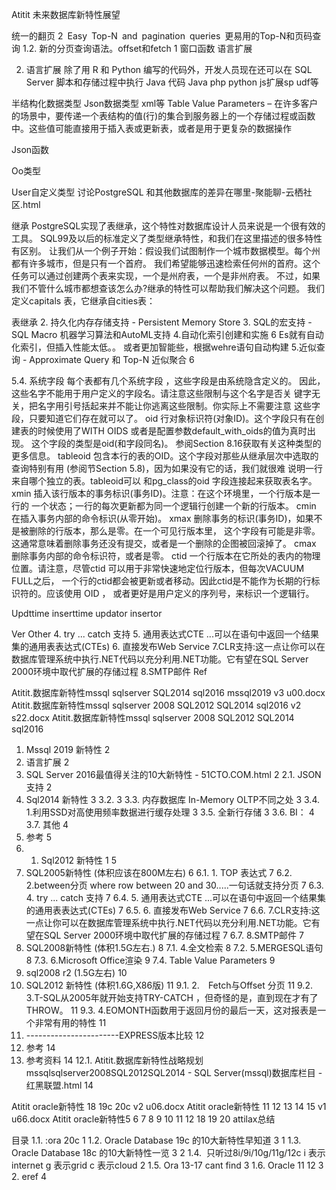 Atitit 未来数据库新特性展望

统一的翻页
2 Easy Top-N and pagination queries 更易用的Top-N和页码查询
1.2. 新的分页查询语法。offset和fetch 1
窗口函数
语言扩展

2. 语言扩展
除了用 R 和 Python 编写的代码外，开发人员现在还可以在 SQL Server 脚本和存储过程中执行 Java 代码
Java php python js扩展sp udf等

半结构化数据类型 Json数据类型 xml等
Table Value Parameters 
– 在许多客户的场景中，要传递一个表结构的值(行)的集合到服务器上的一个存储过程或函数中。这些值可能直接用于插入表或更新表，或者是用于更复杂的数据操作


Json函数

Oo类型

User自定义类型
讨论PostgreSQL 和其他数据库的差异在哪里-聚能聊-云栖社区.html



继承
PostgreSQL实现了表继承，这个特性对数据库设计人员来说是一个很有效的工具。 SQL99及以后的标准定义了类型继承特性，和我们在这里描述的很多特性有区别。
让我们从一个例子开始：假设我们试图制作一个城市数据模型。每个州都有许多城市，但是只有一个首府。 我们希望能够迅速检索任何州的首府。这个任务可以通过创建两个表来实现，一个是州府表，一个是非州府表。 不过，如果我们不管什么城市都想查该怎么办?继承的特性可以帮助我们解决这个问题。 我们定义capitals 表，它继承自cities表：

表继承
2. 持久化内存存储支持 - Persistent Memory Store
3. SQL的宏支持 - SQL Macro
机器学习算法和AutoML支持
4.自动化索引创建和实施	6
Es就有自动化索引，但插入性能太低。。
或者更加智能些，根据wehre语句自动构建
5.近似查询 - Approximate Query 和 Top-N 近似聚合	6


5.4. 系统字段
每个表都有几个系统字段 ，这些字段是由系统隐含定义的。 因此，这些名字不能用于用户定义的字段名。请注意这些限制与这个名字是否关 键字无关，把名字用引号括起来并不能让你逃离这些限制。你实际上不需要注意 这些字段，只要知道它们存在就可以了。
oid
行对象标识符(对象ID)。这个字段只有在创建表的时候使用了WITH OIDS 或者是配置参数default_with_oids的值为真时出现。 这个字段的类型是oid(和字段同名)。 参阅Section 8.16获取有关这种类型的更多信息。
tableoid
包含本行的表的OID。这个字段对那些从继承层次中选取的查询特别有用 (参阅节Section 5.8)，因为如果没有它的话，我们就很难 说明一行来自哪个独立的表。tableoid可以 和pg_class的oid 字段连接起来获取表名字。
xmin
插入该行版本的事务标识(事务ID)。注意：在这个环境里，一个行版本是一行的 一个状态；一行的每次更新都为同一个逻辑行创建一个新的行版本。
cmin
在插入事务内部的命令标识(从零开始)。
xmax
删除事务的标识(事务ID)，如果不是被删除的行版本，那么是零。在一个可见行版本里， 这个字段有可能是非零。这通常意味着删除事务还没有提交，或者是一个删除的企图被回滚掉了。
cmax
删除事务内部的命令标识符，或者是零。
ctid
一个行版本在它所处的表内的物理位置。请注意，尽管ctid 可以用于非常快速地定位行版本，但每次VACUUM FULL之后， 一个行的ctid都会被更新或者移动。因此ctid是不能作为长期的行标识符的。应该使用 OID ， 或者更好是用户定义的序列号，来标识一个逻辑行。

Updttime  inserttime updator  insertor

Ver
Other
4. try ... catch 支持
5. 通用表达式CTE ...可以在语句中返回一个结果集的通用表表达式(CTEs)
6. 直接发布Web Service 
7.CLR支持:这一点让你可以在数据库管理系统中执行.NET代码以充分利用.NET功能。它有望在SQL Server 2000环境中取代扩展的存储过程
8.SMTP邮件
Ref

Atitit.数据库新特性mssql sqlserver  SQL2014 sql2016 mssql2019 v3 u00.docx
Atitit.数据库新特性mssql sqlserver 2008 SQL2012 SQL2014 sql2016 v2 s22.docx
Atitit.数据库新特性mssql sqlserver 2008 SQL2012 SQL2014 sql2016
1. Mssql 2019 新特性	2
2. 语言扩展	2
2. SQL Server 2016最值得关注的10大新特性 - 51CTO.COM.html	2
2.1. JSON支持	2
3. Sql2014 新特性	3
3.2. 	3
3.3. 内存数据库 In-Memory OLTP不同之处	3
3.4. 1.利用SSD对高使用频率数据进行缓存处理	3
3.5. 全新行存储	3
3.6. BI：	4
3.7. 其他	4
4. 参考	5
5. 1. Sql2012 新特性 1	5
6. SQL2005新特性  (体积应该在800M左右)	6
6.1. 1. TOP 表达式	7
6.2. 2.between分页 where row between 20 and 30.....一句话就支持分页	7
6.3. 4. try ... catch 支持	7
6.4. 5. 通用表达式CTE ...可以在语句中返回一个结果集的通用表表达式(CTEs)	7
6.5. 6. 直接发布Web Service	7
6.6. 7.CLR支持:这一点让你可以在数据库管理系统中执行.NET代码以充分利用.NET功能。它有望在SQL Server 2000环境中取代扩展的存储过程	7
6.7. 8.SMTP邮件	7
7. SQL2008新特性  (体积1.5G左右.)	8
7.1. 4.全文检索	8
7.2. 5.MERGESQL语句	8
7.3. 6.Microsoft Office渲染	9
7.4. Table Value Parameters	9
8. sql2008 r2 (1.5G左右)	10
9. SQL2012 新特性  (体积1.6G,X86版)	11
9.1. 2.　Fetch与Offset 分页	11
9.2. 3.T-SQL从2005年就开始支持TRY-CATCH ，但奇怪的是，直到现在才有了THROW。	11
9.3. 4.EOMONTH函数用于返回月份的最后一天，这对报表是一个非常有用的特性	11
10. -----------------------EXPRESS版本比较	12
11. 参考	14
12. 参考资料	14
12.1. Atitit.数据库新特性战略规划mssqlsqlserver2008SQL2012SQL2014 - SQL Server(mssql)数据库栏目 - 红黑联盟.html	14



Atitit oracle新特性 18 19c 20c v2 u06.docx
Atitit oracle新特性  11 12  13 14 15 v1 u66.docx
Atitit oracle新特性5 6 7 8 9 10 11 12 18 19 20 attilax总结

目录
1.1. :ora 20c	1
1.2. Oracle Database 19c 的10大新特性早知道	3	1
1.3. Oracle Database 18c 的10大新特性一览	3	2
1.4.  只听过8i/9i/10g/11g/12c i 表示internet g 表示grid c 表示cloud	2
1.5. Ora 13-17 cant find	3
1.6. Oracle 11  12	3
2. eref	4

